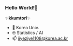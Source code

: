 ### Hello World!👋


✨**kkumtori**✨ 

- 🏫 Korea Univ. 
- 🤓 Statistics / AI
- 📫 jiyeziye1108@korea.ac.kr
